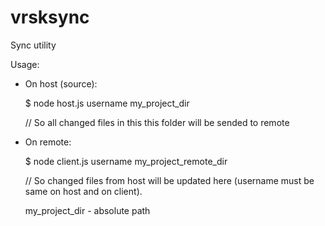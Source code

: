 # vrsksync

Sync utility

Usage: 
  - On host (source):
  
    $ node host.js username my_project_dir
    
    // So all changed files in this this folder will be sended to remote
  
  - On remote:
  
    $ node client.js username my_project_remote_dir
    
    // So changed files from host will be updated here (username must be same on host and on client).
    
    my_project_dir - absolute path
    
